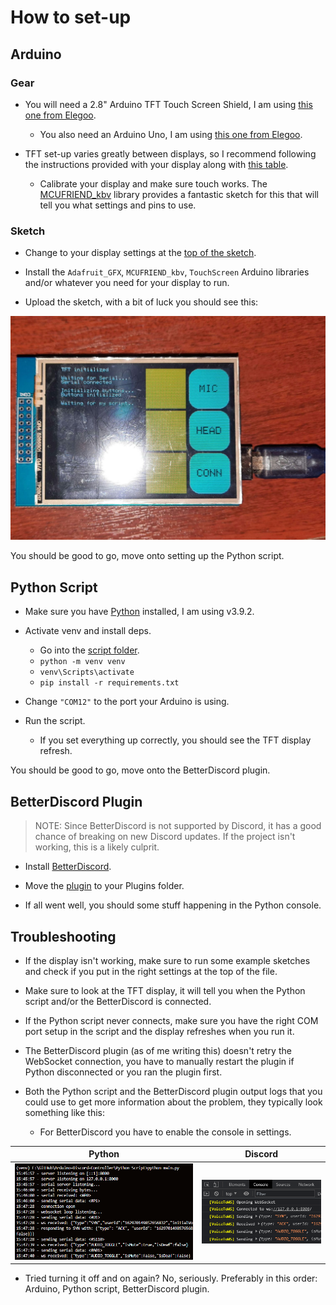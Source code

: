 # How to set-up

## Arduino

### Gear

* You will need a 2.8" Arduino TFT Touch Screen Shield, I am using [this one from Elegoo](https://www.amazon.co.uk/gp/product/B01EUVJYME/).
  * You also need an Arduino Uno, I am using [this one from Elegoo](https://www.amazon.co.uk/ELEGOO-Arduino-Arduino-Compatible-Transfer-Operation/dp/B09JWFTZ2V/).
  
* TFT set-up varies greatly between displays, so I recommend following the instructions provided with your display along with [this table](https://github.com/ImpulseAdventure/GUIslice/wiki/Display-Config-Table).
  * Calibrate your display and make sure touch works. The [MCUFRIEND_kbv](https://github.com/prenticedavid/MCUFRIEND_kbv/blob/master/examples/TouchScreen_Calibr_native/TouchScreen_Calibr_native.ino) library provides a fantastic sketch for this that will tell you what settings and pins to use.

### Sketch

* Change to your display settings at the [top of the sketch](./Arduino%20Sketch/Discord_Controller/Discord_Controller.ino).
  
* Install the `Adafruit_GFX`, `MCUFRIEND_kbv`, `TouchScreen` Arduino libraries and/or whatever you need for your display to run.

* Upload the sketch, with a bit of luck you should see this:

![Boot](.github/boot.jpg)

You should be good to go, move onto setting up the Python script.

## Python Script

* Make sure you have [Python](https://www.python.org/downloads/) installed, I am using v3.9.2.

* Activate venv and install deps.
  * Go into the [script folder](./Python%20Script/).
  * `python -m venv venv`
  * `venv\Scripts\activate`
  * `pip install -r requirements.txt`
  
* Change `"COM12"` to the port your Arduino is using.

* Run the script.
  * If you set everything up correctly, you should see the TFT display refresh.

You should be good to go, move onto the BetterDiscord plugin.

## BetterDiscord Plugin

> NOTE: Since BetterDiscord is not supported by Discord, it has a good chance of breaking on new Discord updates. If the project isn't working, this is a likely culprit.

* Install [BetterDiscord](https://betterdiscord.app/).

* Move the [plugin](./BetterDiscord%20Plugin/VoiceToWS.plugin.js) to your Plugins folder.

* If all went well, you should some stuff happening in the Python console.

## Troubleshooting

* If the display isn't working, make sure to run some example sketches and check if you put in the right settings at the top of the file.

* Make sure to look at the TFT display, it will tell you when the Python script and/or the BetterDiscord is connected.

* If the Python script never connects, make sure you have the right COM port setup in the script and the display refreshes when you run it.
  
* The BetterDiscord plugin (as of me writing this) doesn't retry the WebSocket connection, you have to manually restart the plugin if Python disconnected or you ran the plugin first.

* Both the Python script and the BetterDiscord plugin output logs that you could use to get more information about the problem, they typically look something like this:
  * For BetterDiscord you have to enable the console in settings.

| **Python** | **Discord** |
| --- | --- |
| ![Python Console](.github/python_console.png) | ![Discord Console](.github/discord_console.png) |

* Tried turning it off and on again? No, seriously. Preferably in this order: Arduino, Python script, BetterDiscord plugin.
